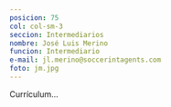 ```yaml
---
posicion: 75
col: col-sm-3
seccion: Intermediarios
nombre: José Luis Merino
funcion: Intermediario
e-mail: jl.merino@soccerintagents.com
foto: jm.jpg
---
```

Currículum...
